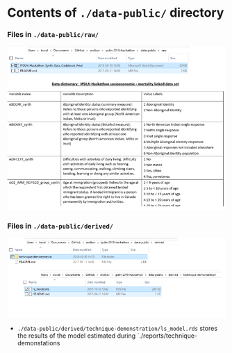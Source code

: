 Contents of `./data-public/` directory
=========

### Files in `./data-public/raw/`

![capture-public-raw][capture-public-raw]

### Files in `./data-public/derived/`
![capture-public-derived][capture-public-derived]

- `./data-public/derived/technique-demonstration/ls_model.rds` stores the results of the model estimated during `./reports/technique-demonstations 

[capture-public-raw]:../libs/images/screen-capture/data-public/raw/screen-capture.PNG
[capture-public-derived]:../libs/images/screen-capture/data-public/derived/screen-capture.PNG
 